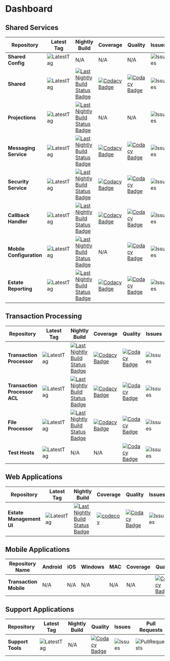 

# Dashboard

## Shared Services
|Repository |Latest Tag|Nightly Build|Coverage|Quality |Issues|Pull Requests||
| --- | --- | --- | --- | --- |--- | --- | --- |
| **Shared Config** |![LatestTag](https://img.shields.io/github/v/tag/TransactionProcessing/SharedConfiguration) |N/A|N/A|N/A|  ![Issues](https://img.shields.io/github/issues/TransactionProcessing/SharedConfiguration) |![PullRequests](https://img.shields.io/github/issues-pr/TransactionProcessing/SharedConfiguration) |[![Repository](https://img.shields.io/badge/github-repo-green)](https://github.com/TransactionProcessing/SharedConfiguration) |
| **Shared** |![LatestTag](https://img.shields.io/github/v/tag/TransactionProcessing/Shared) |[![Last Nightly Build Status Badge](https://github.com/TransactionProcessing/Shared/actions/workflows/nightlybuild.yml/badge.svg)](https://github.com/TransactionProcessing/Shared/actions/workflows/nightlybuild.yml)  |[![Codacy Badge](https://app.codacy.com/project/badge/Coverage/470520d84090465eaaa59b6061882392)](https://app.codacy.com/gh/TransactionProcessing/Shared/dashboard?utm_source=gh&utm_medium=referral&utm_content=&utm_campaign=Badge_coverage)|[![Codacy Badge](https://app.codacy.com/project/badge/Grade/470520d84090465eaaa59b6061882392)](https://app.codacy.com/gh/TransactionProcessing/Shared/dashboard?utm_source=gh&utm_medium=referral&utm_content=&utm_campaign=Badge_grade)|    ![Issues](https://img.shields.io/github/issues/TransactionProcessing/Shared) |![PullRequests](https://img.shields.io/github/issues-pr/TransactionProcessing/Shared) |[![Repository](https://img.shields.io/badge/github-repo-green)](https://github.com/TransactionProcessing/Shared) |
|**Projections** | ![LatestTag](https://img.shields.io/github/v/tag/TransactionProcessing/EventStoreProjections)| [![Last Nightly Build Status Badge](https://github.com/TransactionProcessing/EventStoreProjections/actions/workflows/nightlybuild.yml/badge.svg)](https://github.com/TransactionProcessing/EventStoreProjections/actions/workflows/nightlybuild.yml)  |N/A|N/A| ![Issues](https://img.shields.io/github/issues/TransactionProcessing/EventStoreProjections)|![PullRequests](https://img.shields.io/github/issues-pr/TransactionProcessing/EventStoreProjections)| [![Repository](https://img.shields.io/badge/github-repo-green)](https://github.com/TransactionProcessing/eventstoreprojections)|
| **Messaging Service** | ![LatestTag](https://img.shields.io/github/v/tag/TransactionProcessing/Messaging) | [![Last Nightly Build Status Badge](https://github.com/TransactionProcessing/Messaging/actions/workflows/nightlybuild.yml/badge.svg)](https://github.com/TransactionProcessing/Messaging/actions/workflows/nightlybuild.yml)|[![Codacy Badge](https://app.codacy.com/project/badge/Coverage/3112462064664822bcf617fde4faa8d2)](https://app.codacy.com/gh/TransactionProcessing/Messaging/dashboard?utm_source=gh&utm_medium=referral&utm_content=&utm_campaign=Badge_coverage) |[![Codacy Badge](https://app.codacy.com/project/badge/Grade/3112462064664822bcf617fde4faa8d2)](https://app.codacy.com/gh/TransactionProcessing/Messaging/dashboard?utm_source=gh&utm_medium=referral&utm_content=&utm_campaign=Badge_grade)|![Issues](https://img.shields.io/github/issues/TransactionProcessing/Messaging) |![PullRequests](https://img.shields.io/github/issues-pr/TransactionProcessing/Messaging) |[![Repository](https://img.shields.io/badge/github-repo-green)](https://github.com/TransactionProcessing/Messaging) |
| **Security Service** | ![LatestTag](https://img.shields.io/github/v/tag/TransactionProcessing/SecurityService) |[![Last Nightly Build Status Badge](https://github.com/TransactionProcessing/SecurityService/actions/workflows/nightlybuild.yml/badge.svg)](https://github.com/TransactionProcessing/SecurityService/actions/workflows/nightlybuild.yml)|[![Codacy Badge](https://app.codacy.com/project/badge/Coverage/07152623d042494b84c0546f787d58b3)](https://app.codacy.com/gh/TransactionProcessing/SecurityService/dashboard?utm_source=gh&utm_medium=referral&utm_content=&utm_campaign=Badge_coverage) |[![Codacy Badge](https://app.codacy.com/project/badge/Grade/07152623d042494b84c0546f787d58b3)](https://app.codacy.com/gh/TransactionProcessing/SecurityService/dashboard?utm_source=gh&utm_medium=referral&utm_content=&utm_campaign=Badge_grade)| ![Issues](https://img.shields.io/github/issues/TransactionProcessing/SecurityService) | ![PullRequests](https://img.shields.io/github/issues-pr/TransactionProcessing/SecurityService) |[![Repository](https://img.shields.io/badge/github-repo-green)](https://github.com/TransactionProcessing/SecurityService) |
| **Callback Handler** | ![LatestTag](https://img.shields.io/github/v/tag/TransactionProcessing/CallbackHandler) | [![Last Nightly Build Status Badge](https://github.com/TransactionProcessing/CallbackHandler/actions/workflows/nightlybuild.yml/badge.svg)](https://github.com/TransactionProcessing/CallbackHandler/actions/workflows/nightlybuild.yml)|[![Codacy Badge](https://app.codacy.com/project/badge/Coverage/e8edea67e06249dd88fc62f71ae508fb)](https://app.codacy.com/gh/TransactionProcessing/CallbackHandler/dashboard?utm_source=gh&utm_medium=referral&utm_content=&utm_campaign=Badge_coverage)|[![Codacy Badge](https://app.codacy.com/project/badge/Grade/e8edea67e06249dd88fc62f71ae508fb)](https://app.codacy.com/gh/TransactionProcessing/CallbackHandler/dashboard?utm_source=gh&utm_medium=referral&utm_content=&utm_campaign=Badge_grade) | ![Issues](https://img.shields.io/github/issues/TransactionProcessing/CallbackHandler) | ![PullRequests](https://img.shields.io/github/issues-pr/TransactionProcessing/CallbackHandler) |[![Repository](https://img.shields.io/badge/github-repo-green)](https://github.com/TransactionProcessing/CallbackHandler) |
| **Mobile Configuration** | ![LatestTag](https://img.shields.io/github/v/tag/TransactionProcessing/MobileConfiguration) | [![Last Nightly Build Status Badge](https://github.com/TransactionProcessing/MobileConfiguration/actions/workflows/nightlybuild.yml/badge.svg)](https://github.com/TransactionProcessing/MobileConfiguration/actions/workflows/nightlybuild.yml)|N/A |[![Codacy Badge](https://app.codacy.com/project/badge/Grade/51df1ad4bce3446a858e61c28801398d)](https://app.codacy.com/gh/TransactionProcessing/MobileConfiguration/dashboard?utm_source=gh&utm_medium=referral&utm_content=&utm_campaign=Badge_grade) | ![Issues](https://img.shields.io/github/issues/TransactionProcessing/MobileConfiguration) | ![PullRequests](https://img.shields.io/github/issues-pr/TransactionProcessing/MobileConfiguration) |[![Repository](https://img.shields.io/badge/github-repo-green)](https://github.com/TransactionProcessing/MobileConfiguration) |
| **Estate Reporting** | ![LatestTag](https://img.shields.io/github/v/tag/TransactionProcessing/EstateReportingAPI) | [![Last Nightly Build Status Badge](https://github.com/TransactionProcessing/EstateReportingAPI/actions/workflows/nightlybuild.yml/badge.svg)](https://github.com/TransactionProcessing/EstateReportingAPI/actions/workflows/nightlybuild.yml)|[![Codacy Badge](https://app.codacy.com/project/badge/Coverage/8a9afd9f897a4d08b33e9a0da168d0e3)](https://app.codacy.com/gh/TransactionProcessing/EstateReportingAPI/dashboard?utm_source=gh&utm_medium=referral&utm_content=&utm_campaign=Badge_coverage) |[![Codacy Badge](https://app.codacy.com/project/badge/Grade/8a9afd9f897a4d08b33e9a0da168d0e3)](https://app.codacy.com/gh/TransactionProcessing/EstateReportingAPI/dashboard?utm_source=gh&utm_medium=referral&utm_content=&utm_campaign=Badge_grade) | ![Issues](https://img.shields.io/github/issues/TransactionProcessing/EstateReportingAPI) | ![PullRequests](https://img.shields.io/github/issues-pr/TransactionProcessing/EstateReportingAPI) |[![Repository](https://img.shields.io/badge/github-repo-green)](https://github.com/TransactionProcessing/EstateReportingAPI) |

## Transaction Processing
|Repository |Latest Tag|Nightly Build|Coverage |Quality |Issues|Pull Requests||
| --- | --- | --- | --- | --- | --- | --- | --- |
| **Transaction Processor** | ![LatestTag](https://img.shields.io/github/v/tag/TransactionProcessing/TransactionProcessor) | [![Last Nightly Build Status Badge](https://github.com/TransactionProcessing/TransactionProcessor/actions/workflows/nightlybuild.yml/badge.svg)](https://github.com/TransactionProcessing/TransactionProcessor/actions/workflows/nightlybuild.yml)|[![Codacy Badge](https://app.codacy.com/project/badge/Coverage/af084be9350d4ac49a4d00b59ef1037d)](https://app.codacy.com/gh/TransactionProcessing/TransactionProcessor/dashboard?utm_source=gh&utm_medium=referral&utm_content=&utm_campaign=Badge_coverage) |[![Codacy Badge](https://app.codacy.com/project/badge/Grade/af084be9350d4ac49a4d00b59ef1037d)](https://app.codacy.com/gh/TransactionProcessing/TransactionProcessor/dashboard?utm_source=gh&utm_medium=referral&utm_content=&utm_campaign=Badge_grade)| ![Issues](https://img.shields.io/github/issues/TransactionProcessing/TransactionProcessor) | ![PullRequests](https://img.shields.io/github/issues-pr/TransactionProcessing/TransactionProcessor) |[![Repository](https://img.shields.io/badge/github-repo-green)](https://github.com/TransactionProcessing/TransactionProcessor) |
| **Transaction Processor ACL** |![LatestTag](https://img.shields.io/github/v/tag/TransactionProcessing/TransactionProcessorACL) |[![Last Nightly Build Status Badge](https://github.com/TransactionProcessing/TransactionProcessorACL/actions/workflows/nightlybuild.yml/badge.svg)](https://github.com/TransactionProcessing/TransactionProcessorACL/actions/workflows/nightlybuild.yml)|[![Codacy Badge](https://app.codacy.com/project/badge/Coverage/8d0685ccb05e437c912a3b580d688fed)](https://app.codacy.com/gh/TransactionProcessing/TransactionProcessorACL/dashboard?utm_source=gh&utm_medium=referral&utm_content=&utm_campaign=Badge_coverage)|[![Codacy Badge](https://app.codacy.com/project/badge/Grade/8d0685ccb05e437c912a3b580d688fed)](https://app.codacy.com/gh/TransactionProcessing/TransactionProcessorACL/dashboard?utm_source=gh&utm_medium=referral&utm_content=&utm_campaign=Badge_grade)| ![Issues](https://img.shields.io/github/issues/TransactionProcessing/TransactionProcessorACL) | ![PullRequests](https://img.shields.io/github/issues-pr/TransactionProcessing/TransactionProcessorACL) |[![Repository](https://img.shields.io/badge/github-repo-green)](https://github.com/TransactionProcessing/TransactionProcessorACL) |
| **File Processor** | ![LatestTag](https://img.shields.io/github/v/tag/TransactionProcessing/FileProcessor) |[![Last Nightly Build Status Badge](https://github.com/TransactionProcessing/FileProcessor/actions/workflows/nightlybuild.yml/badge.svg)](https://github.com/TransactionProcessing/FileProcessor/actions/workflows/nightlybuild.yml)|[![Codacy Badge](https://app.codacy.com/project/badge/Coverage/94edf4f29a2a4477badd9f4d2e48b2ea)](https://app.codacy.com/gh/TransactionProcessing/FileProcessor/dashboard?utm_source=gh&utm_medium=referral&utm_content=&utm_campaign=Badge_coverage) |[![Codacy Badge](https://app.codacy.com/project/badge/Grade/94edf4f29a2a4477badd9f4d2e48b2ea)](https://app.codacy.com/gh/TransactionProcessing/FileProcessor/dashboard?utm_source=gh&utm_medium=referral&utm_content=&utm_campaign=Badge_grade) |![Issues](https://img.shields.io/github/issues/TransactionProcessing/FileProcessor) | ![PullRequests](https://img.shields.io/github/issues-pr/TransactionProcessing/FileProcessor) |[![Repository](https://img.shields.io/badge/github-repo-green)](https://github.com/TransactionProcessing/FileProcessor) |
| **Test Hosts** | ![LatestTag](https://img.shields.io/github/v/tag/TransactionProcessing/TestHosts) |N/A|N/A|[![Codacy Badge](https://app.codacy.com/project/badge/Grade/0b75112ce80349c0a3206e66cbe95ed2)](https://app.codacy.com/gh/TransactionProcessing/TestHosts/dashboard?utm_source=gh&utm_medium=referral&utm_content=&utm_campaign=Badge_grade)| ![Issues](https://img.shields.io/github/issues/TransactionProcessing/TestHosts) | ![PullRequests](https://img.shields.io/github/issues-pr/TransactionProcessing/TestHosts) |[![Repository](https://img.shields.io/badge/github-repo-green)](https://github.com/TransactionProcessing/TestHosts) |

## Web Applications

|Repository |Latest Tag|Nightly Build|Coverage |Quality |Issues|Pull Requests||
| --- | --- | --- | --- | --- | --- | --- | --- |
| **Estate Management UI** | ![LatestTag](https://img.shields.io/github/v/tag/TransactionProcessing/EstateManagementUI)| [![Last Nightly Build Status Badge](https://github.com/TransactionProcessing/EstateManagementUI/actions/workflows/nightlybuild.yml/badge.svg)](https://github.com/TransactionProcessing/EstateManagementUI/actions/workflows/nightlybuild.yml)|[![codecov](https://codecov.io/github/TransactionProcessing/EstateManagementUI/graph/badge.svg?token=aN0uXF332P)](https://codecov.io/github/TransactionProcessing/EstateManagementUI) |[![Codacy Badge](https://app.codacy.com/project/badge/Grade/8da8824da4a8431ea84ebbfadd8a5494)](https://app.codacy.com/gh/TransactionProcessing/EstateManagementUI/dashboard?utm_source=gh&utm_medium=referral&utm_content=&utm_campaign=Badge_grade)| ![Issues](https://img.shields.io/github/issues/TransactionProcessing/EstateManagementUI) | ![PullRequests](https://img.shields.io/github/issues-pr/TransactionProcessing/EstateManagementUI) |[![Repository](https://img.shields.io/badge/github-repo-green)](https://github.com/TransactionProcessing/EstateManagementUI)

## Mobile Applications
|Repository Name|Android|iOS|Windows|MAC|Coverage |Quality | Issues|Pull Requests||
| --- | --- | --- | --- | --- |--- |--- |--- | --- | --- |
| **Transaction Mobile** | N/A | N/A | N/A|N/A|N/A |[![Codacy Badge](https://app.codacy.com/project/badge/Grade/91506becb4bf4ec1b5fda551275a172e)](https://app.codacy.com/gh/TransactionProcessing/TransactionMobile/dashboard?utm_source=gh&utm_medium=referral&utm_content=&utm_campaign=Badge_grade) | ![Issues](https://img.shields.io/github/issues/TransactionProcessing/TransactionMobile) | ![PullRequests](https://img.shields.io/github/issues-pr/TransactionProcessing/transactionmobile)|[![Repository](https://img.shields.io/badge/github-repo-green)](https://github.com/TransactionProcessing/TransactionMobile) |

## Support Applications

|Repository |Latest Tag|Nightly Build|Quality |Issues|Pull Requests||
| --- | --- | --- | --- | --- | --- | --- |
| **Support Tools** | ![LatestTag](https://img.shields.io/github/v/tag/TransactionProcessing/SupportTools)| N/A |[![Codacy Badge](https://app.codacy.com/project/badge/Grade/af237db4cbf644bc8dd2c312ba1559cc)](https://app.codacy.com/gh/TransactionProcessing/SupportTools/dashboard?utm_source=gh&utm_medium=referral&utm_content=&utm_campaign=Badge_grade) | ![Issues](https://img.shields.io/github/issues/TransactionProcessing/SupportTools) | ![PullRequests](https://img.shields.io/github/issues-pr/TransactionProcessing/SupportTools) |[![Repository](https://img.shields.io/badge/github-repo-green)](https://github.com/TransactionProcessing/SupportTools)
